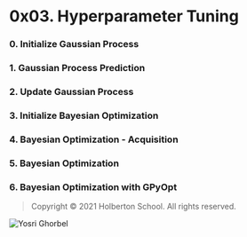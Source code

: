 # 0x03. Hyperparameter Tuning
### 0. Initialize Gaussian Process
### 1. Gaussian Process Prediction
### 2. Update Gaussian Process
### 3. Initialize Bayesian Optimization
### 4. Bayesian Optimization - Acquisition
### 5. Bayesian Optimization
### 6. Bayesian Optimization with GPyOpt

> Copyright © 2021 Holberton School. All rights reserved.

![Yosri Ghorbel](https://pbs.twimg.com/media/E3YEO7kXwAU9x6x?format=png&name=4096x4096)
